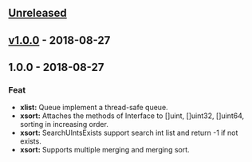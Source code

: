 <a name="unreleased"></a>
## [Unreleased]


<a name="v1.0.0"></a>
## [v1.0.0] - 2018-08-27

<a name="1.0.0"></a>
## 1.0.0 - 2018-08-27
### Feat
- **xlist:** Queue implement a thread-safe queue.
- **xsort:** Attaches the methods of Interface to []uint, []uint32, []uint64, sorting in increasing order.
- **xsort:** SearchUIntsExists support search int list and return -1 if not exists.
- **xsort:** Supports multiple merging and merging sort.


[Unreleased]: https://github.com/mnhkahn/gods/compare/v1.0.0...HEAD
[v1.0.0]: https://github.com/mnhkahn/gods/compare/1.0.0...v1.0.0
